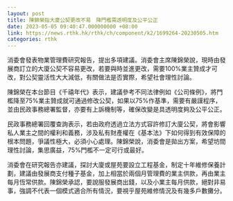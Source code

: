 ```yaml
---
layout: post
title: 陳錦榮指大廈公契更改不易　降門檻需透明度及公平公正
date: 2023-05-05 09:40:47.000000000 +08:00
link: https://news.rthk.hk/rthk/ch/component/k2/1699264-20230505.htm
categories: rthk
---
```


消委會發表物業管理費研究報告，提出多項建議。消委會主席陳錦榮說，現時由發展商訂立的大廈公契不容易更改，若要與時並進更改，需要100%業主贊成才可改，對公契靈活性大大減低，有關做法是否實際，希望社會理性討論。

陳錦榮在本台節目《千禧年代》表示，建議參考不同法律例如《公司條例》，將門檻降至75%業主贊成就可通過修改公契，如果以75%作基準，需要有嚴謹程序，並由民政事務總署監督，亦要有上訴機制等，確保改變是具透明度夠及公平公正。

民政事務總署回覆查詢表示，若由政府透過立法方式容許修訂大廈公契，將會影響私人業主之間的權利和義務，涉及私有財產權在《基本法》下如何得到有效保障的根本問題，爭議性極大，必須小心處理。陳錦榮說，消委會是拋出方案，希望坊間理性討論，集思廣益，75%門檻不一定可行或最好。

消委會在研究報告亦建議，探討大廈或屋苑要設立工程基金，制定十年維修保養計劃，建議由發展商支付種子基金，加上相當於兩個月管理費的業主供款，再由業主每月恆常供款。陳錦榮承認，要說服發展商出錢，以及小業主每月供款，絕對非易事，強調不代表一個模式適合所有情況，要視乎屋苑維修情況及有幾多戶數攤分。
